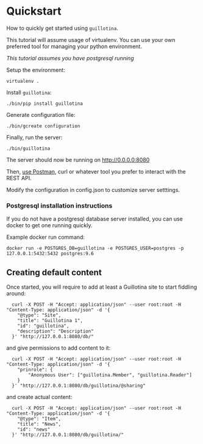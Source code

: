 # Quickstart

How to quickly get started using `guillotina`.

This tutorial will assume usage of virtualenv. You can use your own preferred
tool for managing your python environment.

*This tutorial assumes you have postgresql running*

Setup the environment:

```
virtualenv .
```

Install `guillotina`:

```
./bin/pip install guillotina
```

Generate configuration file:

```
./bin/gcreate configuration
```

Finally, run the server:

```
./bin/guillotina
```

The server should now be running on http://0.0.0.0:8080

Then, [use Postman](https://www.getpostman.com/), curl or whatever tool you
prefer to interact with the REST API.

Modify the configuration in config.json to customize server setttings.


### Postgresql installation instructions

If you do not have a postgresql database server installed, you can use docker
to get one running quickly.

Example docker run command:

```
docker run -e POSTGRES_DB=guillotina -e POSTGRES_USER=postgres -p 127.0.0.1:5432:5432 postgres:9.6
```


## Creating default content

Once started, you will require to add at least a Guillotina site to start fiddling around:

```
  curl -X POST -H "Accept: application/json" --user root:root -H "Content-Type: application/json" -d '{
    "@type": "Site",
    "title": "Guillotina 1",
    "id": "guillotina",
    "description": "Description"
  }' "http://127.0.0.1:8080/db/"
```

and give permissions to add content to it:

```
  curl -X POST -H "Accept: application/json" --user root:root -H "Content-Type: application/json" -d '{
    "prinrole": {
        "Anonymous User": ["guillotina.Member", "guillotina.Reader"]
    }
  }' "http://127.0.0.1:8080/db/guillotina/@sharing"
```

and create actual content:

```
  curl -X POST -H "Accept: application/json" --user root:root -H "Content-Type: application/json" -d '{
    "@type": "Item",
    "title": "News",
    "id": "news"
  }' "http://127.0.0.1:8080/db/guillotina/"
```
